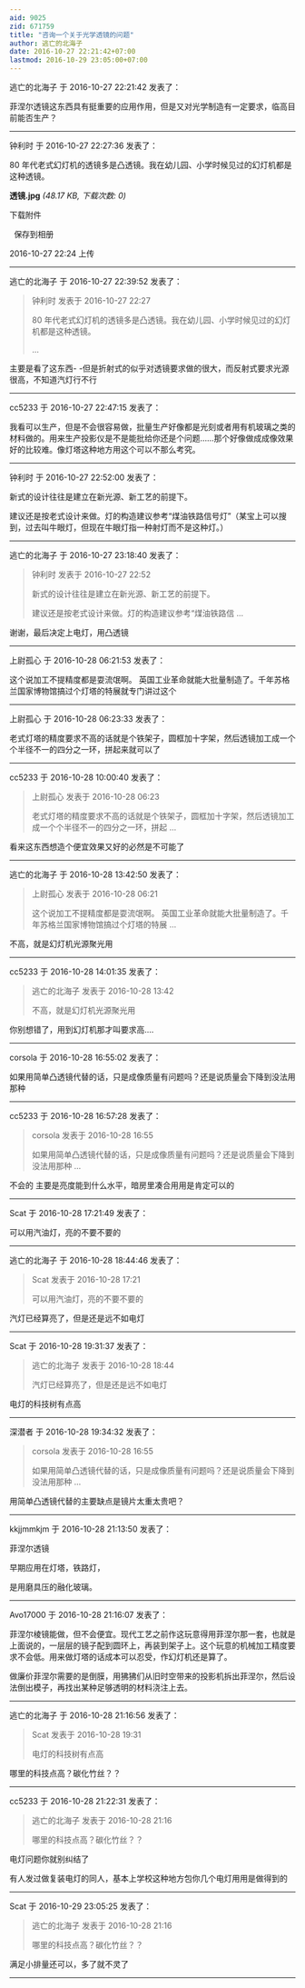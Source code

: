 ```yaml
---
aid: 9025
zid: 671759
title: "咨询一个关于光学透镜的问题"
author: 逃亡的北海子
date: 2016-10-27 22:21:42+07:00
lastmod: 2016-10-29 23:05:00+07:00
---
```


逃亡的北海子 于 2016-10-27 22:21:42 发表了：

菲涅尔透镜这东西具有挺重要的应用作用，但是又对光学制造有一定要求，临高目前能否生产？

---

钟利时 于 2016-10-27 22:27:36 发表了：

80 年代老式幻灯机的透镜多是凸透镜。我在幼儿园、小学时候见过的幻灯机都是这种透镜。

**透镜.jpg** _(48.17 KB, 下载次数: 0)_

下载附件

&nbsp;
保存到相册

2016-10-27 22:24 上传

---

逃亡的北海子 于 2016-10-27 22:39:52 发表了：

> 钟利时 发表于 2016-10-27 22:27
>
> 80 年代老式幻灯机的透镜多是凸透镜。我在幼儿园、小学时候见过的幻灯机都是这种透镜。
>
> ...

主要是看了这东西- -但是折射式的似乎对透镜要求做的很大，而反射式要求光源很高，不知道汽灯行不行

---

cc5233 于 2016-10-27 22:47:15 发表了：

我看可以生产，但是不会很容易做，批量生产好像都是光刻或者用有机玻璃之类的材料做的。用来生产投影仪是不是能批给你还是个问题……那个好像做成成像效果好的比较难。像灯塔这种地方用这个可以不那么考究。

---

钟利时 于 2016-10-27 22:52:00 发表了：

新式的设计往往是建立在新光源、新工艺的前提下。

建议还是按老式设计来做。灯的构造建议参考“煤油铁路信号灯”（某宝上可以搜到，过去叫牛眼灯，但现在牛眼灯指一种射灯而不是这种灯。）

---

逃亡的北海子 于 2016-10-27 23:18:40 发表了：

> 钟利时 发表于 2016-10-27 22:52
>
> 新式的设计往往是建立在新光源、新工艺的前提下。
>
> 建议还是按老式设计来做。灯的构造建议参考“煤油铁路信 ...

谢谢，最后决定上电灯，用凸透镜

---

上尉孤心 于 2016-10-28 06:21:53 发表了：

这个说加工不提精度都是耍流氓啊。 英国工业革命就能大批量制造了。千年苏格兰国家博物馆搞过个灯塔的特展就专门讲过这个

---

上尉孤心 于 2016-10-28 06:23:33 发表了：

老式灯塔的精度要求不高的话就是个铁架子，圆框加十字架，然后透镜加工成一个个半径不一的四分之一环，拼起来就可以了

---

cc5233 于 2016-10-28 10:00:40 发表了：

> 上尉孤心 发表于 2016-10-28 06:23
>
> 老式灯塔的精度要求不高的话就是个铁架子，圆框加十字架，然后透镜加工成一个个半径不一的四分之一环，拼起 ...

看来这东西想造个便宜效果又好的必然是不可能了

---

逃亡的北海子 于 2016-10-28 13:42:50 发表了：

> 上尉孤心 发表于 2016-10-28 06:21
>
> 这个说加工不提精度都是耍流氓啊。 英国工业革命就能大批量制造了。千年苏格兰国家博物馆搞过个灯塔的特展 ...

不高，就是幻灯机光源聚光用

---

cc5233 于 2016-10-28 14:01:35 发表了：

> 逃亡的北海子 发表于 2016-10-28 13:42
>
> 不高，就是幻灯机光源聚光用

你别想错了，用到幻灯机那才叫要求高....

---

corsola 于 2016-10-28 16:55:02 发表了：

如果用简单凸透镜代替的话，只是成像质量有问题吗？还是说质量会下降到没法用那种

---

cc5233 于 2016-10-28 16:57:28 发表了：

> corsola 发表于 2016-10-28 16:55
>
> 如果用简单凸透镜代替的话，只是成像质量有问题吗？还是说质量会下降到没法用那种 ...

不会的 主要是亮度能到什么水平，暗房里凑合用用是肯定可以的

---

Scat 于 2016-10-28 17:21:49 发表了：

可以用汽油灯，亮的不要不要的

---

逃亡的北海子 于 2016-10-28 18:44:46 发表了：

> Scat 发表于 2016-10-28 17:21
>
> 可以用汽油灯，亮的不要不要的

汽灯已经算亮了，但是还是远不如电灯

---

Scat 于 2016-10-28 19:31:37 发表了：

> 逃亡的北海子 发表于 2016-10-28 18:44
>
> 汽灯已经算亮了，但是还是远不如电灯

电灯的科技树有点高

---

深潜者 于 2016-10-28 19:34:32 发表了：

> corsola 发表于 2016-10-28 16:55
>
> 如果用简单凸透镜代替的话，只是成像质量有问题吗？还是说质量会下降到没法用那种 ...

用简单凸透镜代替的主要缺点是镜片太重太贵吧？

---

kkjjmmkjm 于 2016-10-28 21:13:50 发表了：

菲涅尔透镜

早期应用在灯塔，铁路灯，

是用磨具压的融化玻璃。

---

Avo17000 于 2016-10-28 21:16:07 发表了：

菲涅尔棱镜能做，但不会便宜。现代工艺之前作这玩意得用菲涅尔那一套，也就是上面说的，一层层的镜子配到圆环上，再装到架子上。这个玩意的机械加工精度要求不会低。用来做灯塔的话成本可以忍受，作幻灯机还是算了。

做廉价菲涅尔需要的是倒膜，用狒狒们从旧时空带来的投影机拆出菲涅尔，然后设法倒出模子，再找出某种足够透明的材料浇注上去。

---

逃亡的北海子 于 2016-10-28 21:16:56 发表了：

> Scat 发表于 2016-10-28 19:31
>
> 电灯的科技树有点高

哪里的科技点高？碳化竹丝？？

---

cc5233 于 2016-10-28 21:22:31 发表了：

> 逃亡的北海子 发表于 2016-10-28 21:16
>
> 哪里的科技点高？碳化竹丝？？

电灯问题你就别纠结了

有人发过做复装电灯的同人，基本上学校这种地方包你几个电灯用用是做得到的

---

Scat 于 2016-10-29 23:05:25 发表了：

> 逃亡的北海子 发表于 2016-10-28 21:16
>
> 哪里的科技点高？碳化竹丝？？

满足小排量还可以，多了就不灵了

---
